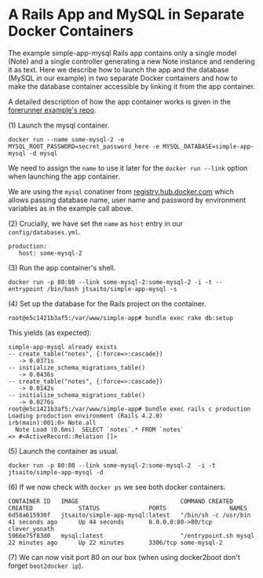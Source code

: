 A Rails App and MySQL in Separate Docker Containers
===================================================

The example simple-app-mysql Rails app contains only a single model
(Note) and a single controller generating a new Note instance and rendering
it as text. Here we describe how to launch the app and the database
(MySQL in our example) in two separate Docker containers and how to 
make the database container accessible by linking it from the app container.

A detailed description of how the app container works is given in the
[forerunner example's repo](https://github.com/jtsaito/simple-app).

(1) Launch the mysql container.

```
docker run --name some-mysql-2 -e MYSQL_ROOT_PASSWORD=secret_password_here -e MYSQL_DATABASE=simple-app-mysql -d mysql
```

We need to assign the `name` to use it later for the `docker run --link` option when launching the app container.

We are using the `mysql` conatiner from [registry.hub.docker.com](https://registry.hub.docker.com/_/mysql/) which allows passing database name, user name and password by environment variables as in the example call above.

(2) Crucially, we have set the `name` as `host` entry in our `config/databases.yml`.

```
production: 
   host: some-mysql-2
```

(3) Run the app container's shell.
```
docker run -p 80:80 --link some-mysql-2:some-mysql-2 -i -t --entrypoint /bin/bash jtsaito/simple-app-mysql -s
```

(4) Set up the database for the Rails project on the container. 

```
root@e5c1421b3af5:/var/www/simple-app# bundle exec rake db:setup
```

This yields (as expected):

```
simple-app-mysql already exists
-- create_table("notes", {:force=>:cascade})
   -> 0.0371s
-- initialize_schema_migrations_table()
   -> 0.0436s
-- create_table("notes", {:force=>:cascade})
   -> 0.0142s
-- initialize_schema_migrations_table()
   -> 0.0276s
root@e5c1421b3af5:/var/www/simple-app# bundle exec rails c production
Loading production environment (Rails 4.2.0)
irb(main):001:0> Note.all
  Note Load (0.6ms)  SELECT `notes`.* FROM `notes`
=> #<ActiveRecord::Relation []>
```

(5) Launch the container as usual.

```
docker run -p 80:80 --link some-mysql-2:some-mysql-2  -i -t jtsaito/simple-app-mysql -d
```

(6) If we now check with `docker ps` we see both docker containers. 

```
CONTAINER ID   IMAGE                             COMMAND CREATED        CREATED             STATUS              PORTS                  NAMES
6d58a615930f   jtsaito/simple-app-mysql:latest   "/bin/sh -c /usr/bin   41 seconds ago      Up 44 seconds       0.0.0.0:80->80/tcp     clever_yonath
5966e75f83d0   mysql:latest                      "/entrypoint.sh mysql  22 minutes ago      Up 22 minutes       3306/tcp some-mysql-2
```

(7) We can now  visit port 80 on our box (when using docker2boot don't forget `boot2docker ip`).
